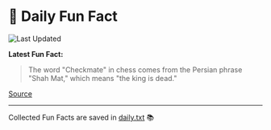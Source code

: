 # 🌟 Daily Fun Fact

![Last Updated](https://img.shields.io/badge/Last_Updated-2025_09_11-blue?style=flat-square)

**Latest Fun Fact:**

> The word "Checkmate" in chess comes from the Persian phrase "Shah Mat," which means "the king is dead."

[Source](http://www.djtech.net/humor/useless_facts.htm)

---

Collected Fun Facts are saved in [daily.txt](daily.txt) 📚
